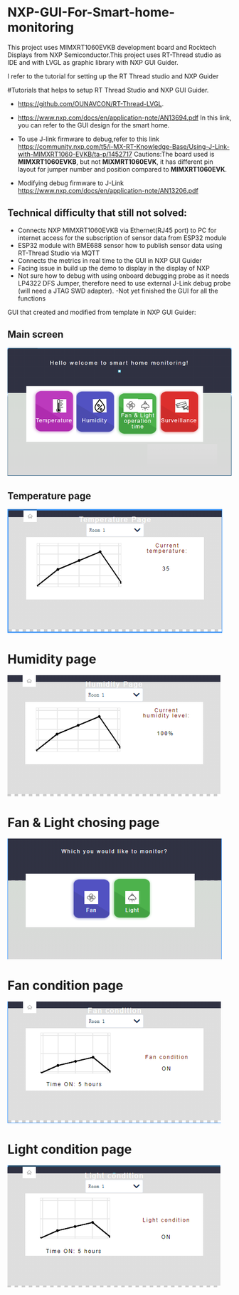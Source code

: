 # NXP-GUI-For-Smart-home-monitoring
 
This project uses MIMXRT1060EVKB development board and Rocktech Displays from NXP Semiconductor.This project uses RT-Thread studio as IDE and with LVGL as graphic library with NXP GUI Guider.

I refer to the tutorial for setting up the RT Thread studio and NXP Guider

#Tutorials that helps to setup RT Thread Studio and NXP GUI Guider.

- https://github.com/OUNAVCON/RT-Thread-LVGL.

- https://www.nxp.com/docs/en/application-note/AN13694.pdf
In this link, you can refer to the GUI design for the smart home.

- To use J-link firmware to debug,refer to this link
https://community.nxp.com/t5/i-MX-RT-Knowledge-Base/Using-J-Link-with-MIMXRT1060-EVKB/ta-p/1452717
Cautions:The board used is **MIMXRT1060EVKB**, but not **MIXMRT1060EVK**, it has different pin layout for jumper number and position compared to **MIMXRT1060EVK**.

- Modifying debug firmware to J-Link
https://www.nxp.com/docs/en/application-note/AN13206.pdf

## Technical difficulty that still not solved:
- Connects NXP MIMXRT1060EVKB via Ethernet(RJ45 port) to PC for internet access for the subscription of sensor data from ESP32 module
- ESP32 module with BME688 sensor how to publish sensor data using RT-Thread Studio via MQTT
- Connects the metrics in real time to the GUI in NXP GUI Guider
- Facing issue in build up the demo to display in the display of NXP
- Not sure how to debug with using onboard debugging probe as it needs LP4322 DFS Jumper, therefore need to use external J-Link debug probe (will need a JTAG SWD adapter).
-Not yet finished the GUI for all the functions

GUI that created and modified from template in NXP GUI Guider:
## Main screen
![alt text](https://github.com/TuckWai97/NXP-GUI-For-Smart-home-monitoring/blob/main/images/front%20screen.png)

## Temperature page
![alt text](https://github.com/TuckWai97/NXP-GUI-For-Smart-home-monitoring/blob/main/images/Temperature%20page.png)

# Humidity page
![alt text](https://github.com/TuckWai97/NXP-GUI-For-Smart-home-monitoring/blob/main/images/Humidity%20page.png)

# Fan & Light chosing page
![alt text](https://github.com/TuckWai97/NXP-GUI-For-Smart-home-monitoring/blob/main/images/Fan%20or%20light.png)

# Fan condition page
![alt text](https://github.com/TuckWai97/NXP-GUI-For-Smart-home-monitoring/blob/main/images/Fan.png)

# Light condition page
![alt text](https://github.com/TuckWai97/NXP-GUI-For-Smart-home-monitoring/blob/main/images/Light.png)
